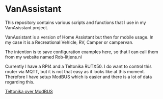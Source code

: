 # VanAssistant

This repository contains various scripts and functions that I use in my VanAsisstant project.

VanAssistant is a version of Home Assistant but then for mobile usage. In my case it is a Recreational Vehicle, RV, Camper or campervan.

The intention is to save configuration examples here, so that I can call them from my website named Rob-litjens.nl

Currently I have a RPI4 and a Teltonika RUTX50. I do want to control this router via MQTT, but it is not that easy as it looks like at this moment. Therefore I have setup ModBUS which is easier and there is a lot of data regarding this.


[Teltonika over ModBUS](/Teltonika%20over%20modbus/Readme.md)